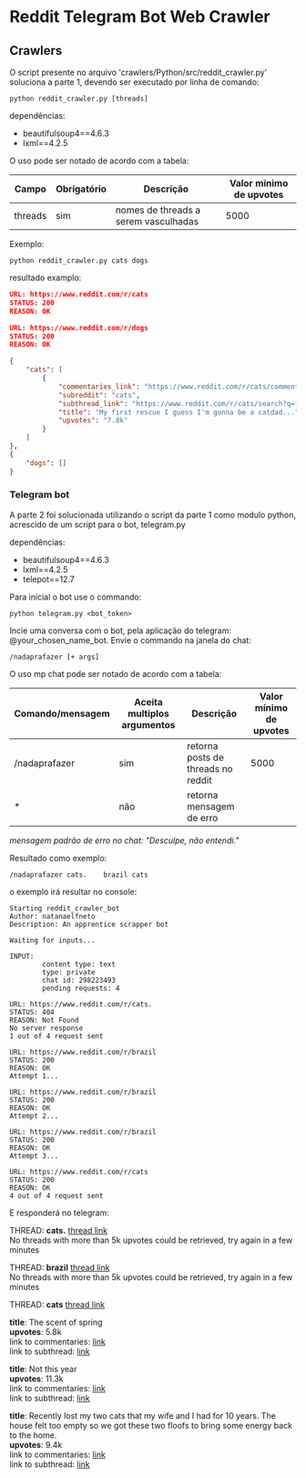 # Reddit Telegram Bot Web Crawler

## Crawlers

O script presente no arquivo 'crawlers/Python/src/reddit_crawler.py' soluciona a parte 1, devendo ser executado por linha de comando:
```Shell
python reddit_crawler.py [threads]
```

dependências:
- beautifulsoup4==4.6.3
- lxml==4.2.5

O uso pode ser notado de acordo com a tabela:

| Campo       | Obrigatório   | Descrição                               | Valor mínimo de upvotes
| ---         | ---           | ---                                     | ---
| threads     | sim           | nomes de threads a serem vasculhadas    | 5000

Exemplo:
```Shell
python reddit_crawler.py cats dogs
```

resultado examplo:
```json
URL: https://www.reddit.com/r/cats
STATUS: 200
REASON: OK

URL: https://www.reddit.com/r/dogs
STATUS: 200
REASON: OK

{
    "cats": [
        {
            "commentaries_link": "https://www.reddit.com/r/cats/comments/9nitmu/my_first_rescue_i_guess_im_gonna_be_a_catdad/",
            "subreddit": "cats",
            "subthread_link": "https://www.reddit.com/r/cats/search?q=flair_name%253A%2522Cat%2520Picture%2522&restrict_sr=1",
            "title": "My first rescue I guess I'm gonna be a catdad...",
            "upvotes": "7.8k"
        }
    ]
},
{
    "dogs": []
}
```

### Telegram bot

A parte 2 foi solucionada utilizando o script da parte 1 como modulo python, acrescido de um script para o bot, telegram.py

dependências:
- beautifulsoup4==4.6.3
- lxml==4.2.5
- telepot==12.7

Para inicial o bot use o commando:
```Shell
python telegram.py <bot_token>
```
Incie uma conversa com o bot, pela aplicação do telegram: @your_chosen_name_bot. Envie o commando na janela do chat:
```Shell
/nadaprafazer [+ args]
```
O uso mp chat pode ser notado de acordo com a tabela:

| Comando/mensagem  | Aceita multiplos argumentos   | Descrição                               | Valor mínimo de upvotes
| ---               | ---                           | ---                                     | ---
| /nadaprafazer     | sim                           | retorna posts de threads no reddit      | 5000
| *                 | não                           | retorna mensagem de erro                |

_mensagem padrão de erro no chat: "Desculpe, não entendi."_

Resultado como exemplo:
```Shell
/nadaprafazer cats.    brazil cats
```
o exemplo irá resultar no console:
```ShellSession
Starting reddit_crawler_bot
Author: natanaelfneto
Description: An apprentice scrapper bot

Waiting for inputs...

INPUT:
        content type: text
        type: private
        chat id: 298223493
        pending requests: 4

URL: https://www.reddit.com/r/cats.
STATUS: 404
REASON: Not Found
No server response
1 out of 4 request sent

URL: https://www.reddit.com/r/brazil
STATUS: 200
REASON: OK
Attempt 1...

URL: https://www.reddit.com/r/brazil
STATUS: 200
REASON: OK
Attempt 2...

URL: https://www.reddit.com/r/brazil
STATUS: 200
REASON: OK
Attempt 3...

URL: https://www.reddit.com/r/cats
STATUS: 200
REASON: OK
4 out of 4 request sent
```

E responderá no telegram:

THREAD: **cats.** [thread link](http://www.reddit.com/r/cats./)\
    No threads with more than 5k upvotes could be retrieved, try again in a few minutes

THREAD: **brazil** [thread link](http://www.reddit.com/r/brazil/)\
    No threads with more than 5k upvotes could be retrieved, try again in a few minutes

THREAD: **cats** [thread link](http://www.reddit.com/r/cats/)
        
**title**: The scent of spring\
**upvotes**: 5.8k\
link to commentaries: [link](https://www.reddit.com/r/cats/comments/9nswzp/the_scent_of_spring_by_natalya_bachkova_1200x866/)\
link to subthread: [link](https://www.reddit.com/r/cats/search?q=flair_name%253A%2522Cat%2520Picture%2522&restrict_sr=1)

**title**: Not this year\
**upvotes**: 11.3k\
link to commentaries: [link](https://www.reddit.com/r/cats/comments/9nocwr/not_this_year/)\
link to subthread: [link](https://www.reddit.com/r/cats/search?q=flair_name%253A%2522Cat%2520Picture%2522&restrict_sr=1)

**title**: Recently lost my two cats that my wife and I had for 10 years. The house felt too empty so we got these two floofs to bring some energy back to the home.\
**upvotes**: 9.4k\
link to commentaries: [link](https://www.reddit.com/r/cats/comments/9nmevi/recently_lost_my_two_cats_that_my_wife_and_i_had/)\
link to subthread: [link](https://www.reddit.com/r/cats/search?q=flair_name%253A%2522Mourning%252FLoss%2522&restrict_sr=1)